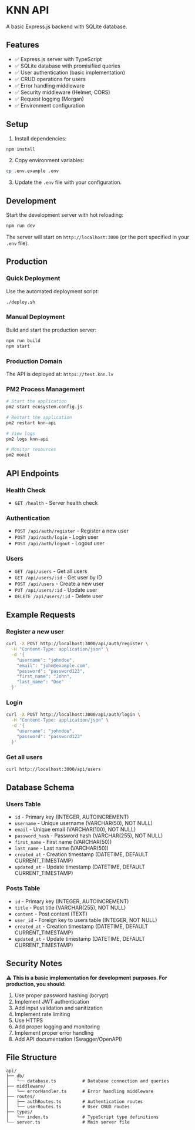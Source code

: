 # KNN API

A basic Express.js backend with SQLite database.

## Features

- ✅ Express.js server with TypeScript
- ✅ SQLite database with promisified queries
- ✅ User authentication (basic implementation)
- ✅ CRUD operations for users
- ✅ Error handling middleware
- ✅ Security middleware (Helmet, CORS)
- ✅ Request logging (Morgan)
- ✅ Environment configuration

## Setup

1. Install dependencies:
```bash
npm install
```

2. Copy environment variables:
```bash
cp .env.example .env
```

3. Update the `.env` file with your configuration.

## Development

Start the development server with hot reloading:
```bash
npm run dev
```

The server will start on `http://localhost:3000` (or the port specified in your `.env` file).

## Production

### Quick Deployment
Use the automated deployment script:
```bash
./deploy.sh
```

### Manual Deployment
Build and start the production server:
```bash
npm run build
npm start
```

### Production Domain
The API is deployed at: `https://test.knn.lv`

### PM2 Process Management
```bash
# Start the application
pm2 start ecosystem.config.js

# Restart the application
pm2 restart knn-api

# View logs
pm2 logs knn-api

# Monitor resources
pm2 monit
```

## API Endpoints

### Health Check
- `GET /health` - Server health check

### Authentication
- `POST /api/auth/register` - Register a new user
- `POST /api/auth/login` - Login user
- `POST /api/auth/logout` - Logout user

### Users
- `GET /api/users` - Get all users
- `GET /api/users/:id` - Get user by ID
- `POST /api/users` - Create a new user
- `PUT /api/users/:id` - Update user
- `DELETE /api/users/:id` - Delete user

## Example Requests

### Register a new user
```bash
curl -X POST http://localhost:3000/api/auth/register \
  -H "Content-Type: application/json" \
  -d '{
    "username": "johndoe",
    "email": "john@example.com",
    "password": "password123",
    "first_name": "John",
    "last_name": "Doe"
  }'
```

### Login
```bash
curl -X POST http://localhost:3000/api/auth/login \
  -H "Content-Type: application/json" \
  -d '{
    "username": "johndoe",
    "password": "password123"
  }'
```

### Get all users
```bash
curl http://localhost:3000/api/users
```

## Database Schema

### Users Table
- `id` - Primary key (INTEGER, AUTOINCREMENT)
- `username` - Unique username (VARCHAR(50), NOT NULL)
- `email` - Unique email (VARCHAR(100), NOT NULL)
- `password_hash` - Password hash (VARCHAR(255), NOT NULL)
- `first_name` - First name (VARCHAR(50))
- `last_name` - Last name (VARCHAR(50))
- `created_at` - Creation timestamp (DATETIME, DEFAULT CURRENT_TIMESTAMP)
- `updated_at` - Update timestamp (DATETIME, DEFAULT CURRENT_TIMESTAMP)

### Posts Table
- `id` - Primary key (INTEGER, AUTOINCREMENT)
- `title` - Post title (VARCHAR(255), NOT NULL)
- `content` - Post content (TEXT)
- `user_id` - Foreign key to users table (INTEGER, NOT NULL)
- `created_at` - Creation timestamp (DATETIME, DEFAULT CURRENT_TIMESTAMP)
- `updated_at` - Update timestamp (DATETIME, DEFAULT CURRENT_TIMESTAMP)

## Security Notes

⚠️ **This is a basic implementation for development purposes. For production, you should:**

1. Use proper password hashing (bcrypt)
2. Implement JWT authentication
3. Add input validation and sanitization
4. Implement rate limiting
5. Use HTTPS
6. Add proper logging and monitoring
7. Implement proper error handling
8. Add API documentation (Swagger/OpenAPI)

## File Structure

```
api/
├── db/
│   └── database.ts          # Database connection and queries
├── middleware/
│   └── errorHandler.ts      # Error handling middleware
├── routes/
│   ├── authRoutes.ts        # Authentication routes
│   └── userRoutes.ts        # User CRUD routes
├── types/
│   └── index.ts             # TypeScript type definitions
└── server.ts                # Main server file
```
